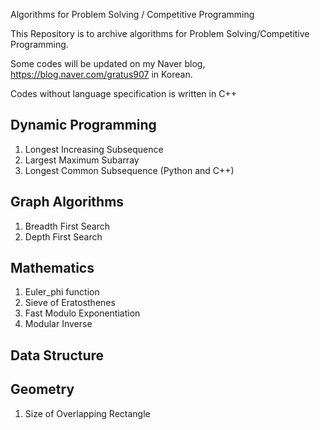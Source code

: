 Algorithms for Problem Solving / Competitive Programming

This Repository is to archive algorithms for Problem Solving/Competitive Programming.

Some codes will be updated on my Naver blog, https://blog.naver.com/gratus907 in Korean.

Codes without language specification is written in C++

## Dynamic Programming
1. Longest Increasing Subsequence
2. Largest Maximum Subarray
3. Longest Common Subsequence (Python and C++)

## Graph Algorithms
1. Breadth First Search
2. Depth First Search


## Mathematics
1. Euler_phi function
2. Sieve of Eratosthenes
3. Fast Modulo Exponentiation
4. Modular Inverse
## Data Structure


## Geometry
1. Size of Overlapping Rectangle
